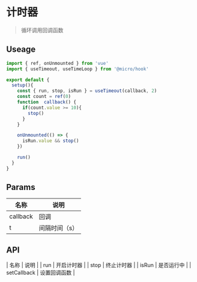 # 计时器
> 循环调用回调函数

## Useage
```javascript
import { ref, onUnmounted } from 'vue'
import { useTimeout, useTimeLoop } from '@micro/hook'

export default {
  setup(){
    const { run, stop, isRun } = useTimeout(callback, 2)
    const count = ref(0)
    function  callback() {
      if(count.value >= 10){
        stop()
      }
    }

    onUnmounted(() => {
      isRun.value && stop()
    })    

    run()
  }
}

```

## Params

| 名称 | 说明 |
| -----| ---- |
| callback | 回调 |
| t | 间隔时间（s）|


## API
| 名称 | 说明 |
| run | 开启计时器 |
| stop | 终止计时器 |
| isRun | 是否运行中 |
| setCallback | 设置回调函数 |

